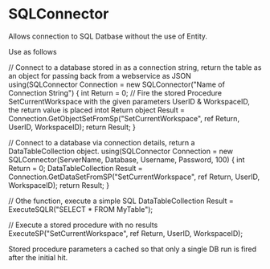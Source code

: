 # SQLConnector
Allows connection to SQL Datbase without the use of Entity.

Use as follows

// Connect to a database stored in as a connection string, return the table as an object for passing back from a webservice as JSON
using(SQLConnector Connection = new SQLConnector("Name of Connection String")
{
  int Return = 0;
  // Fire the stored Procedure SetCurrentWorkspace with the given parameters UserID & WorkspaceID, the return value is placed intot Return
  object Result = Connection.GetObjectSetFromSp("SetCurrentWorkspace", ref Return, UserID, WorkspaceID);
  return Result;
}

// Connect to a database via connection details, return a DataTableCollection object.
using(SQLConnector Connection = new SQLConnector(ServerName, Database, Username, Password, 100)
{
  int Return = 0;
  DataTableCollection Result = Connection.GetDataSetFromSP("SetCurrentWorkspace", ref Return, UserID, WorkspaceID);
  return Result;
}

// Othe function, execute a simple SQL
DataTableCollection Result = ExecuteSQLR("SELECT * FROM MyTable");


// Execute a stored procedure with no results
ExecuteSP("SetCurrentWorkspace", ref Return, UserID, WorkspaceID);

Stored procedure parameters a cached so that only a single DB run is fired after the initial hit.
